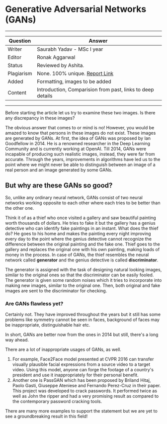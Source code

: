 # Generative Adversarial Networks (GANs)

---

| Question   | Answer                                                            |
| ---------- | ----------------------------------------------------------------- |
| Writer     | Saurabh Yadav - MSc I year                                        |
| Editor     | Ronak Aggarwal                                                    |
| Status     | Reviewed by Ashita.                                               |
| Plagiarism | None. 100% unique. [Report Link](./plag-reports/plag-gans-v1.pdf) |
| Added      | Formatting, images to be added                                    |
| Content    | Introduction, Comparision from past, links to deep details        |

---

Before starting the article let us try to examine these two images. Is there any discrepancy in these images?

The obvious answer that comes to or mind is no! However, you would be amazed to know that persons in these images do not exist. These images are generated by GANs.
At first, the idea of GANs was proposed by Ian Goodfellow in 2014. He is a renowned researcher in the Deep Learning Community and is currently working at OpenAI. Till 2014, GANs were incapable of producing such realistic images, instead, they were far from accurate. Through the years, improvements in algorithms have led us to the point where we might never be able to distinguish between an image of a real person and an image generated by some GANs.

## But why are these GANs so good?

So, unlike any ordinary neural network, GANs consist of two neural networks working opposite to each other where each tries to be better than the other one.  

Think it of as a thief who once visited a gallery and saw beautiful painting worth thousands of dollars. He tries to fake it but the gallery has a genius detective who can identify fake paintings in an instant. What does the thief do?
He goes to his home and makes the painting every night improving every day to the point where the genius detective cannot recognize the difference between the original painting and the fake one. Thief goes to the gallery and replaces the original one with his own painting, making loads of money in the process.
In case of GANs, the thief resembles the neural network called **generator** and the genius detective is called **discriminator**.

The generator is assigned with the task of designing natural looking images, similar to the original ones so that the discriminator can be easily fooled. The generator is given some random noises which it tries to incorporate into making new images, similar to the original one. Then, both original and fake images are sent to the discriminator for checking.

### Are GANs flawless yet?

Certainly not. They have improved throughout the years but it still has some problems like symmetry cannot be seen in faces, background of faces may be inappropriate, distinguishable hair etc.

In short, GANs are better now from the ones in 2014 but still, there's a long way ahead.

There are a lot of inappropriate usages of GANs, as well. 
1. For example, Face2Face model presented at CVPR 2016 can transfer visually plausible facial expressions from a source video to a target video. Using this model, anyone can forge the footage of a country's president and use it inappropriately for their personal benefit.
2. Another one is PassGAN which has been proposed by Briland Hitaj, Paolo Gasti, Giuseppe Ateniese and Fernando Perez-Cruz in their paper. This project was developed to crack passwords. It performed twice as well as John the ripper and had a very promising result as compared to the contemporary password cracking tools.

There are many more examples to support the statement but we are yet to see a groundbreaking result in this field!
